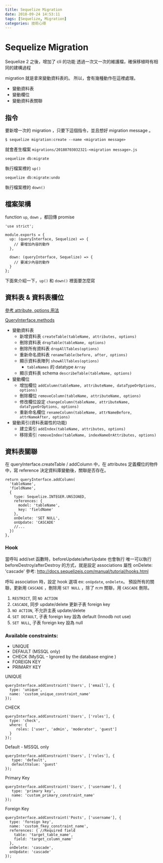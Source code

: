 ```yaml
---
title: Sequelize Migration
date: 2018-09-24 14:53:11
tags: [Sequelize, Migration]
categories: 技術心得
---
```

# Sequelize Migration

Sequelize 2 之後，增加了 cli 的功能
透過一次又一次的維護檔，確保移植時有相同的建構過程

migration 就是拿來變動資料表的。
所以，會有幾種動作在這裡處理。

- 變動資料表
- 變動欄位
- 變動資料表關聯

## 指令

要新增一次的 migration ，只要下這個指令，並且想好 migration message 。

```shell
$ sequelize migration:create --name <migration message>
```

就會產生檔案 `migrations/20180703032321-<migration message>.js`

```shell
sequelize db:migrate
```

執行檔案裡的 `up()`

```shell
sequelize db:migrate:undo
```

執行檔案裡的 `down()`


## 檔案架構

function `up`, `down` ，都回傳 promise

```javascript=
'use strict';

module.exports = {
  up: (queryInterface, Sequelize) => {
    // 要增加內容的動作
  },

  down: (queryInterface, Sequelize) => {
    // 要減少內容的動作
  }
};
```

下面來介紹一下，`up()` 和 `down()` 裡面要怎麼寫

## 資料表 & 資料表欄位

[參考 attribute, options 用法](http://docs.sequelizejs.com/class/lib/model.js~Model.html#static-method-init)

[QueryInterface.methods](http://docs.sequelizejs.com/class/lib/query-interface.js~QueryInterface.html)

- 變動資料表
  - 新增資料表 `createTable(tableName, attributes, options)`
  - 刪除資料表 `dropTable(tableName, options)`
  - 刪除所有資料表 `dropAllTables(options)`
  - 重新命名資料表 `renameTable(before, after, options)`
  - 顯示資料表陣列 `showAllTables(options)`
    - `tableNames` 的 datatype `Array`
  - 顯示資料表 schema `describeTable(tableName, options)`
- 變動欄位
  - 增加欄位 `addColumn(tableName, attributeName, dataTypeOrOptions, options)`
  - 刪除欄位 `removeColumn(tableName, attributeName, options)`
  - 修改欄位設定 `changeColumn(tableName, attributeName, dataTypeOrOptions, options)`
  - 重新命名欄位 `renameColumn(tableName, attrNameBefore, attrNameAfter, options)`
- 變動索引(資料表屬性的功能)
  - 建立索引 `addIndex(tableName, attributes, options)`
  - 移除索引 `removeIndex(tableName, indexNameOrAttributes, options)`

## 資料表關聯

在 queryInterface.createTable / addColumn 中，在 attributes 定義欄位的物件中，寫 reference 決定資料庫變動後，關聯是否存在。

```javascript=
return queryInterface.addColumn(
  'tableName',
  'fieldName',
  {
    type: Sequelize.INTEGER.UNSIGNED,
    references: {
      model: 'tableName',
      key: 'fieldName'
    },
    onDelete: 'SET NULL',
    onUpdate: 'CASCADE'
    //...
  })
},
```

### Hook

當呼叫 add/set 函數時，beforeUpdate/afterUpdate 也會執行
唯一可以執行 beforeDestroy/afterDestroy 的方式，就是設定 associations 屬性 onDelete: 'cascade'
參考: http://docs.sequelizejs.com/manual/tutorial/hooks.html


呼叫 association 時，設定 hook 選項 ex: `onUpdate`, `onDelete`。
預設所有的關聯，更新用 `CASCADE` ，刪除用 `SET NULL` ，除了 n:m 關聯，用 `CASCADE` 刪除。

1. `RESTRICT`, 同 `NO ACTION`
1. `CASCADE`, 同步 update/delete 更新子表 foreign key
1. `NO ACTION`, 不允許主表 update/delete
1. `SET DEFAULT`, 子表 foreign key 設為 default (Innodb not use)
1. `SET NULL`, 子表 foreign key 設為 null

### Available constraints:

- UNIQUE
- DEFAULT (MSSQL only)
- CHECK (MySQL - Ignored by the database engine )
- FOREIGN KEY
- PRIMARY KEY

UNIQUE

```javascript=
queryInterface.addConstraint('Users', ['email'], {
  type: 'unique',
  name: 'custom_unique_constraint_name'
});
```

CHECK

```javascript=
queryInterface.addConstraint('Users', ['roles'], {
  type: 'check',
  where: {
     roles: ['user', 'admin', 'moderator', 'guest']
  }
});
```
Default - MSSQL only

```javascript=
queryInterface.addConstraint('Users', ['roles'], {
   type: 'default',
   defaultValue: 'guest'
});
```
Primary Key

```javascript=
queryInterface.addConstraint('Users', ['username'], {
   type: 'primary key',
   name: 'custom_primary_constraint_name'
});
```
Foreign Key

```javascript=
queryInterface.addConstraint('Posts', ['username'], {
  type: 'foreign key',
  name: 'custom_fkey_constraint_name',
  references: { //Required field
    table: 'target_table_name',
    field: 'target_column_name'
  },
  onDelete: 'cascade',
  onUpdate: 'cascade'
});
```
